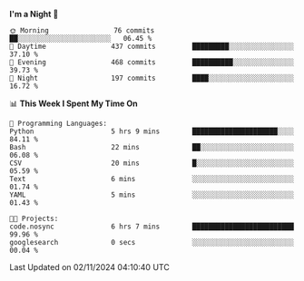 <!--START_SECTION:waka-->
**I'm a Night 🦉** 

```text
🌞 Morning                76 commits          ██░░░░░░░░░░░░░░░░░░░░░░░   06.45 % 
🌆 Daytime                437 commits         █████████░░░░░░░░░░░░░░░░   37.10 % 
🌃 Evening                468 commits         ██████████░░░░░░░░░░░░░░░   39.73 % 
🌙 Night                  197 commits         ████░░░░░░░░░░░░░░░░░░░░░   16.72 % 
```


📊 **This Week I Spent My Time On** 

```text
💬 Programming Languages: 
Python                   5 hrs 9 mins        █████████████████████░░░░   84.11 % 
Bash                     22 mins             ██░░░░░░░░░░░░░░░░░░░░░░░   06.08 % 
CSV                      20 mins             █░░░░░░░░░░░░░░░░░░░░░░░░   05.59 % 
Text                     6 mins              ░░░░░░░░░░░░░░░░░░░░░░░░░   01.74 % 
YAML                     5 mins              ░░░░░░░░░░░░░░░░░░░░░░░░░   01.43 % 

🐱‍💻 Projects: 
code.nosync              6 hrs 7 mins        █████████████████████████   99.96 % 
googlesearch             0 secs              ░░░░░░░░░░░░░░░░░░░░░░░░░   00.04 % 
```


 Last Updated on 02/11/2024 04:10:40 UTC
<!--END_SECTION:waka-->
